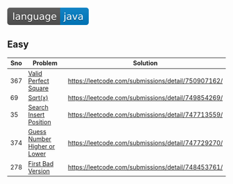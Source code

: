 ![language](https://github.com/jagadeeshkmanne/dsa/blob/master/resources/language-java-blue.svg?raw=true)

## Easy
| Sno | Problem                                                                                     | Solution                                           |
|-----|---------------------------------------------------------------------------------------------|----------------------------------------------------|
| 367 | [Valid Perfect Square](https://leetcode.com/problems/valid-perfect-square/)                 | https://leetcode.com/submissions/detail/750907162/ |
| 69  | [Sqrt(x)](https://leetcode.com/problems/sqrtx/)                                             | https://leetcode.com/submissions/detail/749854269/ |
| 35  | [Search Insert Position](https://leetcode.com/problems/search-insert-position/)             | https://leetcode.com/submissions/detail/747713559/ |
| 374 | [Guess Number Higher or Lower](https://leetcode.com/problems/guess-number-higher-or-lower/) | https://leetcode.com/submissions/detail/747729270/ |
| 278 | [First Bad Version](https://leetcode.com/problems/first-bad-version/)                       | https://leetcode.com/submissions/detail/748453761/ |